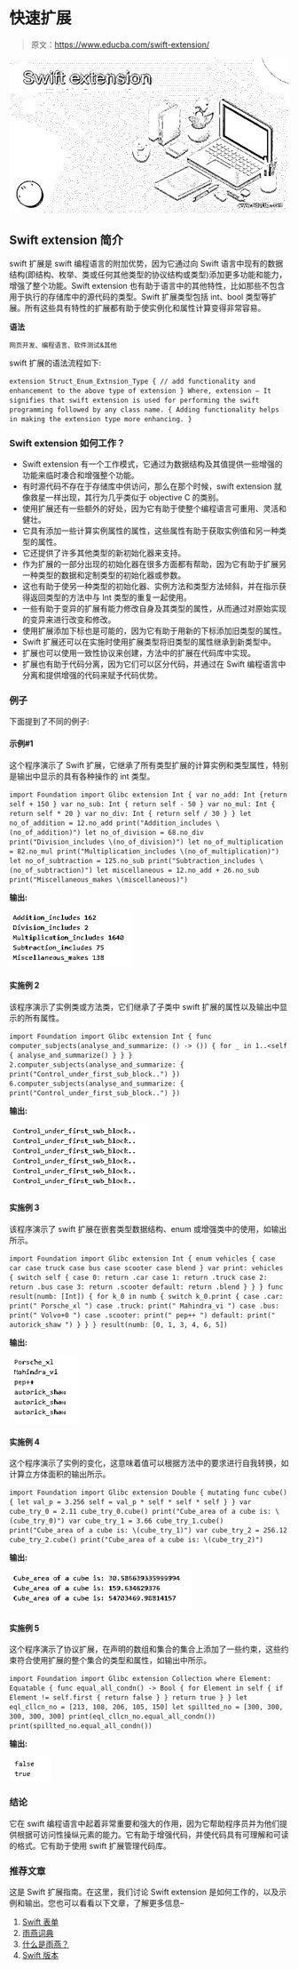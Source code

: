 # 快速扩展

> 原文：<https://www.educba.com/swift-extension/>

![Swift extension](img/9362883cdb80547547698a335f040d36.png)



## Swift extension 简介

swift 扩展是 swift 编程语言的附加优势，因为它通过向 Swift 语言中现有的数据结构(即结构、枚举、类或任何其他类型的协议结构或类型)添加更多功能和能力，增强了整个功能。Swift extension 也有助于语言中的其他特性，比如那些不包含用于执行的存储库中的源代码的类型。Swift 扩展类型包括 int、bool 类型等扩展。所有这些具有特性的扩展都有助于使实例化和属性计算变得非常容易。

**语法**

<small>网页开发、编程语言、软件测试&其他</small>

swift 扩展的语法流程如下:

`extension Struct_Enum_Extnsion_Type
{
// add functionality and enhancement to the above type of extension
}
Where,
extension – It signifies that swift extension is used for performing the swift programming followed by any class name.
{
Adding functionality helps in making the extension type more enhancing.
}`

### Swift extension 如何工作？

*   Swift extension 有一个工作模式，它通过为数据结构及其值提供一些增强的功能来临时凑合和增强整个功能。
*   有时源代码不存在于存储库中供访问，那么在那个时候，swift extension 就像救星一样出现，其行为几乎类似于 objective C 的类别。
*   使用扩展还有一些额外的好处，因为它有助于使整个编程语言可重用、灵活和健壮。
*   它具有添加一些计算实例属性的属性，这些属性有助于获取实例值和另一种类型的属性。
*   它还提供了许多其他类型的新初始化器来支持。
*   作为扩展的一部分出现的初始化器在很多方面都有帮助，因为它有助于扩展另一种类型的数据和定制类型的初始化器或参数。
*   这也有助于使另一种类型的初始化器、实例方法和类型方法倾斜，并在指示获得返回类型的方法中与 Int 类型的重复一起使用。
*   一些有助于变异的扩展有能力修改自身及其类型的属性，从而通过对原始实现的变异来进行改变和修改。
*   使用扩展添加下标也是可能的，因为它有助于用新的下标添加旧类型的属性。
*   Swift 扩展还可以在实施时使用扩展类型将旧类型的属性继承到新类型中。
*   扩展也可以使用一致性协议来创建，方法中的扩展在代码库中实现。
*   扩展也有助于代码分离，因为它们可以区分代码，并通过在 Swift 编程语言中分离和提供增强的代码来赋予代码优势。

### 例子

下面提到了不同的例子:

#### 示例#1

这个程序演示了 Swift 扩展，它继承了所有类型扩展的计算实例和类型属性，特别是输出中显示的具有各种操作的 int 类型。

`import Foundation
import Glibc
extension Int
{
var no_add: Int {return self + 150 }
var no_sub: Int { return self - 50 }
var no_mul: Int { return self * 20 }
var no_div: Int { return self / 30 }
}
let no_of_addition = 12.no_add
print("Addition_includes \(no_of_addition)")
let no_of_division = 68.no_div
print("Division_includes \(no_of_division)")
let no_of_multiplication = 82.no_mul
print("Multiplication_includes \(no_of_multiplication)")
let no_of_subtraction = 125.no_sub
print("Subtraction_includes \(no_of_subtraction)")
let miscellaneous = 12.no_add + 26.no_sub
print("Miscellaneous_makes \(miscellaneous)")`

**输出:**

![Swift extension output 1](img/58b7032e1e29d4d0932bee5c2bc4b7c2.png)



#### 实施例 2

该程序演示了实例类或方法类，它们继承了子类中 swift 扩展的属性以及输出中显示的所有属性。

`import Foundation
import Glibc
extension Int {
func computer_subjects(analyse_and_summarize: () -> ()) {
for _ in 1..<self {
analyse_and_summarize()
}
}
}
2.computer_subjects(analyse_and_summarize: {
print("Control_under_first_sub_block..")
})
6.computer_subjects(analyse_and_summarize: {
print("Control_under_first_sub_block..")
})`

**输出:**

![Swift extension output 2](img/9cf2c7b82d374d09fd4e37f52a9f815e.png)



#### 实施例 3

该程序演示了 swift 扩展在嵌套类型数据结构、enum 或增强类中的使用，如输出所示。

`import Foundation
import Glibc
extension Int {
enum vehicles {
case car
case truck
case bus
case scooter
case blend
}
var print: vehicles {
switch self {
case 0:
return .car
case 1:
return .truck
case 2:
return .bus
case 3:
return .scooter
default:
return .blend
}
}
}
func result(numb: [Int]) {
for k_0 in numb {
switch k_0.print {
case .car:
print(" Porsche_xl ")
case .truck:
print(" Mahindra_vi ")
case .bus:
print(" Volvo+0 ")
case .scooter:
print(" pep++ ")
default:
print(" autorick_shaw ")
}
}
}
result(numb: [0, 1, 3, 4, 6, 5])`

**输出:**

![output 3](img/6aca3cb882d00df75ccf4dfb6e861561.png)



#### 实施例 4

这个程序演示了实例的变化，这意味着值可以根据方法中的要求进行自我转换，如计算立方体面积的输出所示。

`import Foundation
import Glibc
extension Double {
mutating func cube() {
let val_p = 3.256
self = val_p * self * self * self
}
}
var cube_try_0 = 2.11
cube_try_0.cube()
print("Cube_area of a cube is: \(cube_try_0)")
var cube_try_1 = 3.66
cube_try_1.cube()
print("Cube_area of a cube is: \(cube_try_1)")
var cube_try_2 = 256.12
cube_try_2.cube()
print("Cube_area of a cube is: \(cube_try_2)")`

**输出:**

![output 4](img/0207ae79a21cdd164db09af79dad05f5.png)



#### 实施例 5

这个程序演示了协议扩展，在声明的数组和集合的集合上添加了一些约束，这些约束符合使用扩展的整个集合的类型和属性，如输出中所示。

`import Foundation
import Glibc
extension Collection where Element: Equatable {
func equal_all_condn() -> Bool {
for Element in self {
if Element != self.first {
return false
}
}
return true
}
}
let eql_cllcn_no = [213, 108, 206, 105, 150] let spillted_no = [300, 300, 300, 300, 300] print(eql_cllcn_no.equal_all_condn())
print(spillted_no.equal_all_condn())`

**输出:**

![output 5](img/c2e40a68b78c3550f5e009cd716c0e55.png)



### 结论

它在 swift 编程语言中起着非常重要和强大的作用，因为它帮助程序员并为他们提供根据可访问性操纵元素的能力。它有助于增强代码，并使代码具有可理解和可读的格式。它有助于使用 swift 扩展管理代码库。

### 推荐文章

这是 Swift 扩展指南。在这里，我们讨论 Swift extension 是如何工作的，以及示例和输出。您也可以看看以下文章，了解更多信息–

1.  [Swift 表单](https://www.educba.com/swift-forms/)
2.  [雨燕词典](https://www.educba.com/swift-dictionary/)
3.  [什么是雨燕？](https://www.educba.com/what-is-swift/)
4.  [Swift 版本](https://www.educba.com/swift-version/)






